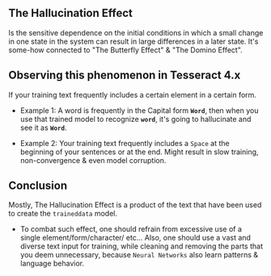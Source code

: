 ## The Hallucination Effect
Is the sensitive dependence on the initial conditions in which a small change in one state in the system can result in large differences in a later state. It's some-how connected to "The Butterfly Effect" & "The Domino Effect".

## Observing this phenomenon in Tesseract 4.x
If your training text frequently includes a certain element in a certain form.
- Example 1: A word is frequently in the Capital form **`Word`**, then when you use that trained model to recognize **`word`**, it's going to hallucinate and see it as **`Word`**.

- Example 2: Your training text frequently includes a `Space` at the beginning of your sentences or at the end. Might result in slow training, non-convergence & even model corruption.
## Conclusion
Mostly, The Hallucination Effect is a product of the text that have been used to create the `traineddata` model.
* To combat such effect, one should refrain from excessive use of a single element/form/character/ etc... 
Also, one should use a vast and diverse text input for training, while cleaning and removing the parts that you deem unnecessary, because `Neural Networks` also learn patterns & language behavior.